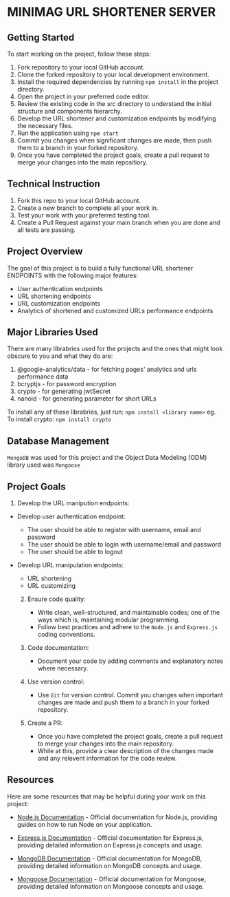 # MINIMAG URL SHORTENER SERVER

## Getting Started

To start working on the project, follow these steps:

1. Fork repository to your local GitHub account.
2. Clone the forked repository to your local development environment.
3. Install the required dependencies by running `npm install` in the project directory.
4. Open the project in your preferred code editor.
5. Review the existing code in the src directory to understand the initial structure and components hierarchy.
6. Develop the URL shortener and customization endpoints by modifying the necessary files.
7. Run the application using `npm start`
8. Commit you changes when significant changes are made, then push them to a branch in your forked repository.
9. Once you have completed the project goals, create a pull request to merge your changes into the main repositiory.

## Technical Instruction

1. Fork this repo to your local GitHub account.
2. Create a new branch to complete all your work in.
3. Test your work with your preferred testing tool.
4. Create a Pull Request against your main branch when you are done and all tests are passing.

## Project Overview

The goal of this project is to build a fully functional URL shortener ENDPOINTS with the following major features:

- User authentication endpoints
- URL shortening endpoints
- URL customization endpoints
- Analytics of shortened and customized URLs performance endpoints

## Major Libraries Used

There are many librabries used for the projects and the ones that might look obscure to you and what they do are:

1. @google-analytics/data - for fetching pages' analytics and urls performance data
2. bcryptjs - for password encryption
3. crypto - for generating jwtSecret
4. nanoid - for generating parameter for short URLs

To install any of these librabries, just run: `npm install <library name>` eg. To install crypto: `npm install crypto`

## Database Management

`MongoDB` was used for this project and the Object Data Modeling (ODM) library used was `Mongoose`

## Project Goals

1. Develop the URL manipution endpoints:

- Develop user authentication endpoint:
  - The user should be able to register with username, email and password
  - The user should be able to login with username/email and password
  - The user should be able to logout
- Develop URL manipulation endpoints:

  - URL shortening
  - URL customizing

  2. Ensure code quality:

     - Write clean, well-structured, and maintainable codes; one of the ways which is, maintaining modular programming.
     - Follow best practices and adhere to the `Node.js` and `Express.js` coding conventions.

  3. Code documentation:

     - Document your code by adding comments and explanatory notes where necessary.

  4. Use version control:

     - Use `Git` for version control. Commit you changes when important changes are made and push them to a branch in your forked repository.

  5. Create a PR:
     - Once you have completed the project goals, create a pull request to merge your changes into the main repository.
     - While at this, provide a clear description of the changes made and any relevent information for the code review.

## Resources

Here are some resources that may be helpful during your work on this project:

- [Node.js Documentation](https://nodejs.org/docs/latest/api/) - Official documentation for Node.js, providing guides on how to run Node on your application.

- [Express.js Documentation](https://expressjs.com/) - Official documentation for Express.js, providing detailed information on Express.js concepts and usage.

- [MongoDB Documentation](https://www.mongodb.com/docs/) - Official documentation for MongoDB, providing detailed information on MongoDB concepts and usage.

- [Mongoose Documentation](https://mongoosejs.com/docs/) - Official documentation for Mongoose, providing detailed information on Mongoose concepts and usage.
